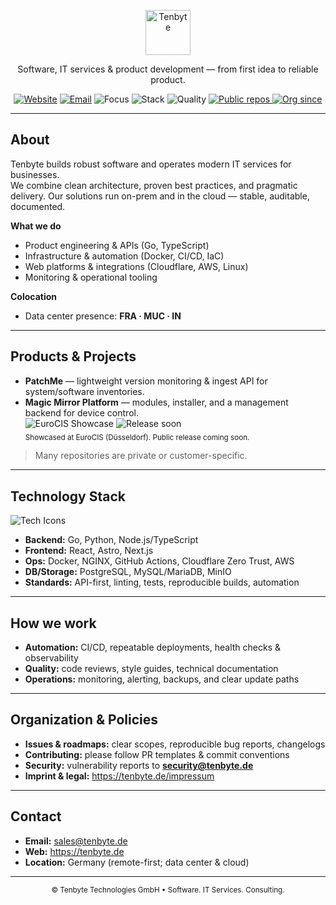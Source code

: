 <!-- /.github/profile/README.md -->

<p align="center">
  <a href="https://tenbyte.de" target="_blank" rel="noreferrer">
    <img src="https://tenbyte.de/wp-content/uploads/2024/11/250px.png" alt="Tenbyte" height="72" />
  </a>
</p>

<p align="center">
  Software, IT services & product development — from first idea to reliable product.
</p>

<p align="center">
  <a href="https://tenbyte.de"><img src="https://img.shields.io/website?url=https%3A%2F%2Ftenbyte.de&label=tenbyte.de" alt="Website" /></a>
  <a href="mailto:sales@tenbyte.de"><img src="https://img.shields.io/badge/contact-sales%40tenbyte.de-blue" alt="Email" /></a>
  <img src="https://img.shields.io/badge/focus-Software%20%7C%20IT%20Services%20%7C%20Consulting-111" alt="Focus" />
  <img src="https://img.shields.io/badge/stack-Go%20%7C%20TypeScript%20%7C%20Cloudflare%20%7C%20AWS-0a0" alt="Stack" />
  <img src="https://img.shields.io/badge/quality-CI%2FCD%20%7C%20Code%20Review%20%7C%20Testing-555" alt="Quality" />
  <a href="https://github.com/tenbyte">
    <img src="https://img.shields.io/badge/dynamic/json?url=https://api.github.com/orgs/tenbyte&query=public_repos&label=public%20repos&logo=github" alt="Public repos" />
  </a>
  <a href="https://github.com/tenbyte">
    <img src="https://img.shields.io/badge/dynamic/json?url=https://api.github.com/orgs/tenbyte&query=created_at&label=since" alt="Org since" />
  </a>
</p>

---

## About

Tenbyte builds robust software and operates modern IT services for businesses.  
We combine clean architecture, proven best practices, and pragmatic delivery. Our solutions run on-prem and in the cloud — stable, auditable, documented.

**What we do**
- Product engineering & APIs (Go, TypeScript)
- Infrastructure & automation (Docker, CI/CD, IaC)
- Web platforms & integrations (Cloudflare, AWS, Linux)
- Monitoring & operational tooling

**Colocation**
- Data center presence: **FRA · MUC · IN**

---

## Products & Projects

- **PatchMe** — lightweight version monitoring & ingest API for system/software inventories.  
- **Magic Mirror Platform** — modules, installer, and a management backend for device control.  
  <img src="https://img.shields.io/badge/Showcase-EuroCIS-%23ff6f00" alt="EuroCIS Showcase" />
  <img src="https://img.shields.io/badge/Release-soon-%23ff9800" alt="Release soon" />
  <br/><sub>Showcased at EuroCIS (Düsseldorf). Public release coming soon.</sub>

> Many repositories are private or customer-specific.

---

## Technology Stack

<p>
  <img src="https://skillicons.dev/icons?i=go,ts,nodejs,react,astro,nextjs,docker,nginx,linux,cloudflare,aws,postgres,mysql,git,githubactions,raspberrypi&perline=8" alt="Tech Icons" />
</p>

- **Backend:** Go, Python, Node.js/TypeScript  
- **Frontend:** React, Astro, Next.js  
- **Ops:** Docker, NGINX, GitHub Actions, Cloudflare Zero Trust, AWS  
- **DB/Storage:** PostgreSQL, MySQL/MariaDB, MinIO  
- **Standards:** API-first, linting, tests, reproducible builds, automation

---

## How we work

- **Automation:** CI/CD, repeatable deployments, health checks & observability  
- **Quality:** code reviews, style guides, technical documentation  
- **Operations:** monitoring, alerting, backups, and clear update paths

---

## Organization & Policies

- **Issues & roadmaps:** clear scopes, reproducible bug reports, changelogs  
- **Contributing:** please follow PR templates & commit conventions  
- **Security:** vulnerability reports to **security@tenbyte.de**  
- **Imprint & legal:** <https://tenbyte.de/impressum>

---

## Contact

- **Email:** sales@tenbyte.de  
- **Web:** <https://tenbyte.de>  
- **Location:** Germany (remote-first; data center & cloud)

---

<p align="center">
  <sub>© Tenbyte Technologies GmbH • Software. IT Services. Consulting.</sub>
</p>
